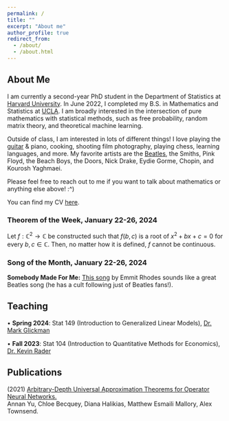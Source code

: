 ```yaml
---
permalink: /
title: ""
excerpt: "About me"
author_profile: true
redirect_from: 
  - /about/
  - /about.html
---
```

## About Me

I am currently a second-year PhD student in the Department of Statistics at [Harvard University](https://statistics.fas.harvard.edu/). In June 2022, I completed my B.S. in Mathematics and Statistics at [UCLA](https://ww3.math.ucla.edu/). I am broadly interested in the intersection of pure mathematics with statistical methods, such as free probability, random matrix theory, and theoretical machine learning.

Outside of class, I am interested in lots of different things! I love playing the [guitar](https://mattesmaili.github.io/files/guitar.png) & piano, cooking, shooting film photography, playing chess, learning languages, and more. My favorite artists are the [Beatles](https://open.spotify.com/playlist/07ZKf7841juhmGlI6LMfBd?si=4511ac89f1d14618), the Smiths, Pink Floyd, the Beach Boys, the Doors, Nick Drake, Eydie Gorme, Chopin, and Kourosh Yaghmaei.

Please feel free to reach out to me if you want to talk about mathematics or anything else above! :^)

You can find my CV [here](https://mattesmaili.github.io/files/new_resume.pdf).

### Theorem of the Week, January 22-26, 2024

Let $f: \mathbb{C}^2 \to \mathbb{C}$ be constructed such that $f(b, c)$ is a root of $x^2 + bx + c = 0$ for every $b, c \in \mathbb{C}$. Then, no matter how it is defined, $f$ cannot be continuous. 

### Song of the Month, January 22-26, 2024

**Somebody Made For Me:** [This song](https://open.spotify.com/track/2hq50hCUUknhUXZ9uL3wgq?si=71ff3a979ec24028) by Emmit Rhodes sounds like a great Beatles song (he has a cult following just of Beatles fans!). 


## Teaching
• **Spring 2024**: Stat 149 (Introduction to Generalized Linear Models), [Dr. Mark Glickman](http://www.glicko.net/)

• **Fall 2023**: Stat 104 (Introduction to Quantitative Methods for Economics), [Dr. Kevin Rader](https://statistics.fas.harvard.edu/people/kevin-rader)

## Publications

(2021) [Arbitrary-Depth Universal Approximation Theorems for Operator Neural Networks.](https://arxiv.org/abs/2109.11354)  
Annan Yu, Chloe Becquey, Diana Halikias, Matthew Esmaili Mallory, Alex Townsend.

